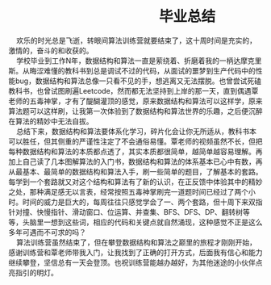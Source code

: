 #  &nbsp;&nbsp;&nbsp;&nbsp;&nbsp;&nbsp;&nbsp;&nbsp;&nbsp;&nbsp;&nbsp;&nbsp;&nbsp;&nbsp;&nbsp;&nbsp;&nbsp;&nbsp;&nbsp;&nbsp;&nbsp;&nbsp;&nbsp;&nbsp;&nbsp;&nbsp;&nbsp;&nbsp;&nbsp;&nbsp;&nbsp;&nbsp;&nbsp;&nbsp;&nbsp;&nbsp;&nbsp;&nbsp;&nbsp;&nbsp;&nbsp;&nbsp;&nbsp;&nbsp;&nbsp;毕业总结
&nbsp;&nbsp;&nbsp;&nbsp;欢乐的时光总是飞逝，转眼间算法训练营就要结束了，这十周时间是充实的，激情的，奋斗的和收获的。  
&nbsp;&nbsp;&nbsp;&nbsp;学校毕业到工作N年，数据结构和算法一直是萦绕着、折磨着我的一柄达摩克里斯。从晦涩难懂的教科书到总是调试不过的代码，从面试的噩梦到生产代码中的性能bug，数据结构和算法总像一只看不见的手，想逃离又无法摆脱。也曾尝试死磕教科书，也曾试图刷遍Leetcode，然而都无法坚持到上岸的那一天，直到偶遇覃老师的五毒神掌，才有了醍醐灌顶的感觉，原来数据结构和算法可以这样学，原来算法题可以这样刷，让我第一次体验到了数据结构和算法世界的乐趣，之后便沉醉在算法的精妙中无法自拔。  
&nbsp;&nbsp;&nbsp;&nbsp;总结下来，数据结构和算法要体系化学习，碎片化会让你无所适从，教科书本可以胜任，但其侧重的严谨性注定了不会通俗易懂。覃老师的视频虽然不长，但把每种数据结构和算法的本质都点透了，其实本质都很简单，越简单越容易理解。再加上自己读了几本图解算法的入门书，数据结构和算法的体系基本已心中有数，再从最基本、最简单的数据结构和算法入手，刷一些简单的题目，了解基本的套路。每学到一个套路就又对这个结构和算法有了新的认识，在正反馈中体验其中的精妙之处，那种满足感无以言表，经常按照五毒神掌刷完一道题时间已经过了两个小时。时间的威力是巨大的，每周往往只感觉学会了一、两个套路，但十周下来双指针对撞、快慢指针、滑动窗口、位运算、并查集、BFS、DFS、DP、翻转树等等，头脑里一想到这些词，相应的代码和关键点就自然涌现，这种感觉不正是这么多年可遇而不可求的吗？  
&nbsp;&nbsp;&nbsp;&nbsp;算法训练营虽然结束了，但在攀登数据结构和算法之巅里的旅程才刚刚开始，感谢训练营和覃老师带我入门，让我找到了正确的打开方式，后面我有信心和能力继续攀登，坚信总有一天会登顶。也祝训练营能越办越好，为其他迷途的小伙伴点亮指引的明灯。
